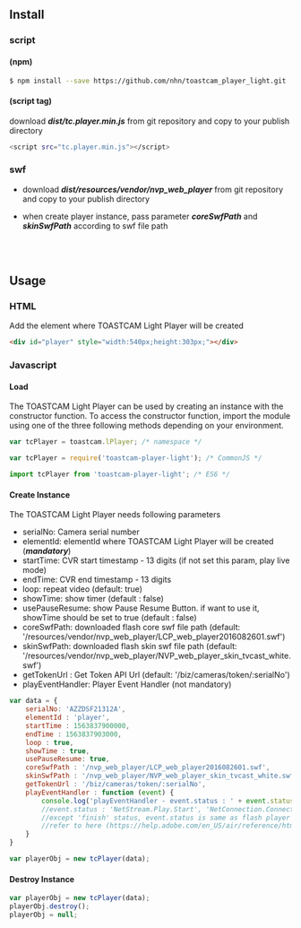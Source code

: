 ## Install

### script

#### (npm)

```sh
$ npm install --save https://github.com/nhn/toastcam_player_light.git
```

#### (script tag)

download ***dist/tc.player.min.js*** from git repository and copy to your publish directory

```sh
<script src="tc.player.min.js"></script>
```

### swf

 - download ***dist/resources/vendor/nvp_web_player*** from git repository and copy to your publish directory

 - when create player instance, pass parameter ***coreSwfPath*** and ***skinSwfPath*** according to swf file path
 

<br>
<br>

## Usage

### HTML

Add the element where TOASTCAM Light Player will be created

``` html
<div id="player" style="width:540px;height:303px;"></div>
```

### Javascript
#### Load
The TOASTCAM Light Player can be used by creating an instance with the constructor function. To access the constructor function, import the module using one of the three following methods depending on your environment.

```javascript
var tcPlayer = toastcam.lPlayer; /* namespace */
```
```javascript
var tcPlayer = require('toastcam-player-light'); /* CommonJS */
```
```javascript
import tcPlayer from 'toastcam-player-light'; /* ES6 */
```

#### Create Instance

The TOASTCAM Light Player needs following parameters

 - serialNo: Camera serial number
 - elementId: elementId where TOASTCAM Light Player will be created (***mandatory***)
 - startTime: CVR start timestamp - 13 digits (if not set this param, play live mode)  
 - endTime: CVR end timestamp - 13 digits
 - loop: repeat video (default: true)
 - showTime: show timer (default : false)
 - usePauseResume: show Pause Resume Button. if want to use it, showTime should be set to true (default : false)
 - coreSwfPath: downloaded flash core swf file path (default: '/resources/vendor/nvp_web_player/LCP_web_player2016082601.swf')
 - skinSwfPath: downloaded flash skin swf file path (default: '/resources/vendor/nvp_web_player/NVP_web_player_skin_tvcast_white.swf')
 - getTokenUrl : Get Token API Url (default: '/biz/cameras/token/:serialNo')
 - playEventHandler: Player Event Handler (not mandatory)

```javascript
var data = {
    serialNo: 'AZZDSF21312A',
    elementId : 'player',
    startTime : 1563837900000,
    endTime : 1563837903000,
    loop : true,
    showTime : true,
    usePauseResume: true,
    coreSwfPath : '/nvp_web_player/LCP_web_player2016082601.swf',
    skinSwfPath : '/nvp_web_player/NVP_web_player_skin_tvcast_white.swf',
    getTokenUrl : '/biz/cameras/token/:serialNo',
    playEventHandler : function (event) {
        console.log('playEventHandler - event.status : ' + event.status); 
        //event.status : 'NetStream.Play.Start', 'NetConnection.Connect.Closed', 'finish'
        //except 'finish' status, event.status is same as flash player NetStatusEvent. 
        //refer to here (https://help.adobe.com/en_US/air/reference/html/flash/events/NetStatusEvent.html)
    }
}

var playerObj = new tcPlayer(data);
```

#### Destroy Instance

```javascript
var playerObj = new tcPlayer(data);
playerObj.destroy();
playerObj = null;
```